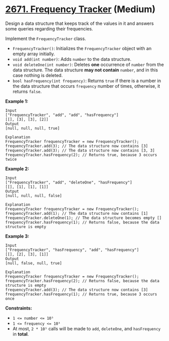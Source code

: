 # [2671. Frequency Tracker][link] (Medium)

[link]: https://leetcode.cn/problems/frequency-tracker/

Design a data structure that keeps track of the values in it and answers some queries regarding
their frequencies.

Implement the `FrequencyTracker` class.

- `FrequencyTracker()`: Initializes the `FrequencyTracker` object with an empty array initially.
- `void add(int number)`: Adds `number` to the data structure.
- `void deleteOne(int number)`: Deletes **one** occurrence of `number` from the data structure. The
data structure **may not contain** `number`, and in this case nothing is deleted.
- `bool hasFrequency(int frequency)`: Returns `true` if there is a number in the data structure that
occurs `frequency` number of times, otherwise, it returns `false`.

**Example 1:**

```
Input
["FrequencyTracker", "add", "add", "hasFrequency"]
[[], [3], [3], [2]]
Output
[null, null, null, true]

Explanation
FrequencyTracker frequencyTracker = new FrequencyTracker();
frequencyTracker.add(3); // The data structure now contains [3]
frequencyTracker.add(3); // The data structure now contains [3, 3]
frequencyTracker.hasFrequency(2); // Returns true, because 3 occurs twice
```

**Example 2:**

```
Input
["FrequencyTracker", "add", "deleteOne", "hasFrequency"]
[[], [1], [1], [1]]
Output
[null, null, null, false]

Explanation
FrequencyTracker frequencyTracker = new FrequencyTracker();
frequencyTracker.add(1); // The data structure now contains [1]
frequencyTracker.deleteOne(1); // The data structure becomes empty []
frequencyTracker.hasFrequency(1); // Returns false, because the data structure is empty
```

**Example 3:**

```
Input
["FrequencyTracker", "hasFrequency", "add", "hasFrequency"]
[[], [2], [3], [1]]
Output
[null, false, null, true]

Explanation
FrequencyTracker frequencyTracker = new FrequencyTracker();
frequencyTracker.hasFrequency(2); // Returns false, because the data structure is empty
frequencyTracker.add(3); // The data structure now contains [3]
frequencyTracker.hasFrequency(1); // Returns true, because 3 occurs once
```

**Constraints:**

- `1 <= number <= 10⁵`
- `1 <= frequency <= 10⁵`
- At most, `2 * 10⁵` calls will be made to `add`, `deleteOne`, and `hasFrequency` in **total**.
